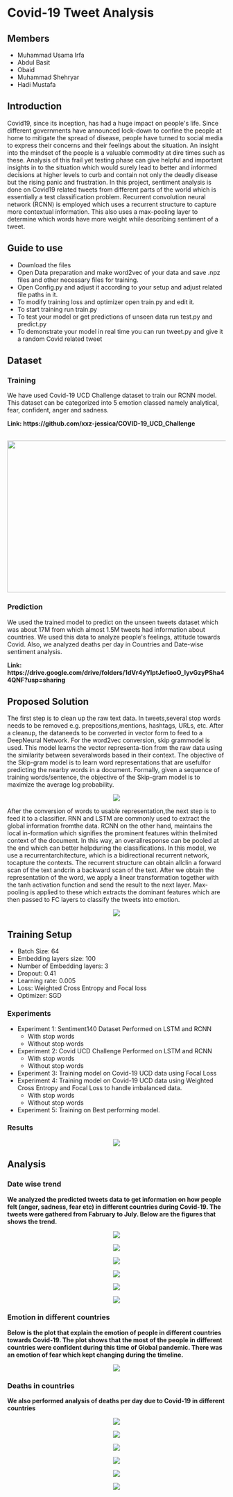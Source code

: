 # Covid-19 Tweet Analysis

## Members
  - Muhammad Usama Irfa
  - Abdul Basit
  - Obaid
  - Muhammad Shehryar
  - Hadi Mustafa

## Introduction
Covid19, since its inception, has had a huge impact on people's life. Since different governments have announced lock-down to confine the people at home to mitigate the spread of disease, people have turned to social media to express their concerns and their feelings about the situation. An insight into the mindset of the people is a valuable commodity at dire times such as these. Analysis of this frail yet testing phase can give helpful and important insights in to the situation which would surely lead to better and informed decisions at higher levels to curb and contain not only the deadly disease but the rising panic and frustration. 
In this project, sentiment analysis is done on Covid19 related tweets from different parts of the world which is essentially a test classification problem. Recurrent convolution neural network (RCNN) is employed which uses a recurrent structure to capture more contextual information. This also uses a max-pooling layer to determine which words have more weight while describing sentiment of a tweet.

## Guide to use
  - Download the files
  - Open Data preparation and make word2vec of your data and save .npz files and other necessary files for training.
  - Open Config.py and adjust it according to your setup and adjust related file paths in it.
  - To modify training loss and optimizer open train.py and edit it.
  - To start training run train.py
  - To test your model or get predictions of unseen data run test.py and predict.py
  - To demonstrate your model in real time you can run tweet.py and give it a random Covid related tweet

## Dataset

  ### Training
  <p> We  have  used  Covid-19  UCD  Challenge  dataset to train our RCNN model. This dataset can be categorized into 5 emotion classed namely analytical, fear, confident, anger   and sadness. </p>
  <b> Link: https://github.com/xxz-jessica/COVID-19_UCD_Challenge </b>
  <br/>
  <br/>
  <p align="center"> <img width=700 height= 350 src="https://github.com/UsamaI000/G2H_Project_DLSpring2020/blob/master/images/word_cloud_anger.png"> </p>
  
  ### Prediction
  <p> We used the trained model to predict on the unseen tweets dataset which was about 17M from which almost 1.5M tweets had information about countries. We used this 
  data to analyze people's feelings, attitude towards Covid. Also, we analyzed deaths per day in Countries and Date-wise sentiment analysis. </p>
  <b> Link: https://drive.google.com/drive/folders/1dVr4yYlptJefiooO_lyvGzyPSha44QNF?usp=sharing </b>

## Proposed Solution
The first step is to clean up the raw text data.  In tweets,several stop words needs to be removed e.g.  prepositions,mentions,  hashtags,  URLs,  etc.   After a cleanup,  the dataneeds  to  be  converted  in  vector  form  to  feed  to  a  DeepNeural Network.  For the word2vec conversion, skip grammodel  is  used. This  model  learns  the  vector  representa-tion from the raw data using the similarity between severalwords  based  in  their  context. The  objective of the Skip-gram model is to learn word representations that are usefulfor predicting the nearby words in a document. Formally, given a sequence of training words/sentence, the objective of the Skip-gram model is to maximize the average log probability.

<p align="center">
  <img src="https://github.com/UsamaI000/G2H_Project_DLSpring2020/blob/master/images/w2v.png">
</p>

After the conversion of words to usable representation,the next step is to feed it to a classifier. RNN and LSTM are commonly used to extract the global information fromthe data.  RCNN on the other hand, maintains the local in-formation which signifies the prominent features within thelimited  context  of  the  document. In this way, an overallresponse  can  be  pooled  at  the  end  which  can  better  helpduring the classifications. In this model, we use a recurrentarchitecture, which is a bidirectional recurrent network, tocapture the contexts. The recurrent structure can obtain allclin a forward scan of the text andcrin a backward scan of the text. After we obtain the representation of the word, we apply a linear transformation together with the tanh activation function and send the result to the next layer. Max-pooling is applied to these which extracts the dominant features which are then passed to FC layers to classify the tweets into emotion.

<p align="center">
  <img src="https://github.com/UsamaI000/G2H_Project_DLSpring2020/blob/master/images/architecture.jpeg">
</p>

## Training Setup
   
   - Batch Size: 64
   - Embedding layers size: 100
   - Number of Embedding layers: 3
   - Dropout: 0.41
   - Learning rate: 0.005
   - Loss: Weighted Cross Entropy and Focal loss
   - Optimizer: SGD
   
   ### Experiments
   - Experiment 1: Sentiment140 Dataset
        Performed on LSTM and RCNN
        - With stop words
        - Without stop words
   - Experiment 2: Covid UCD Challenge
        Performed on LSTM and RCNN
        - With stop words
        - Without stop words  
   - Experiment 3: Training model on Covid-19 UCD data using Focal Loss
   - Experiment 4: Training model on Covid-19 UCD data using Weighted Cross Entropy and Focal Loss to handle imbalanced data.
        - With stop words
        - Without stop words
   - Experiment 5: Training on Best performing model.
  
   ### Results

   <p align="center"> <img src="https://github.com/UsamaI000/G2H_Project_DLSpring2020/blob/master/images/Capture.PNG"> </p>

## Analysis

   ### Date wise trend
   <b> We analyzed the predicted tweets data to get information on how people felt (anger, sadness, fear etc) in different countries during Covid-19. 
       The tweets were gathered from Fabruary to July. Below are the figures that shows the trend. </b>
       
   <p align="center"> <img src="https://github.com/UsamaI000/G2H_Project_DLSpring2020/blob/master/images/datewise_country_emotion_Pakistan.png"> </p>    
       
   <p align="center"> <img src="https://github.com/UsamaI000/G2H_Project_DLSpring2020/blob/master/images/datewise_country_emotion_Canada.png"> </p>
   
   <p align="center"> <img src="https://github.com/UsamaI000/G2H_Project_DLSpring2020/blob/master/images/datewise_country_emotion_India.png"> </p>
   
   <p align="center"> <img src="https://github.com/UsamaI000/G2H_Project_DLSpring2020/blob/master/images/datewise_country_emotion_Nigeria.png"> </p>
   
   <p align="center"> <img src="https://github.com/UsamaI000/G2H_Project_DLSpring2020/blob/master/images/datewise_country_emotion_United Kingdom.png"> </p>
   
   <p align="center"> <img src="https://github.com/UsamaI000/G2H_Project_DLSpring2020/blob/master/images/datewise_country_emotion_United States.png"> </p>
   
   ### Emotion in different countries
   <b> Below is the plot that explain the emotion of people in different countries towards Covid-19. The plot shows that the most of the people in 
       different countries were confident during this time of Global pandemic. There was an emotion of fear which kept changing during the timeline.</b>
   
   <p align="center"> <img src="https://github.com/UsamaI000/G2H_Project_DLSpring2020/blob/master/images/country_emotion.png"> </p>
   
   ### Deaths in countries
   <b> We also performed analysis of deaths per day due to Covid-19 in different countries </b>
   
   <p align="center"> <img src="https://github.com/UsamaI000/G2H_Project_DLSpring2020/blob/master/images/pakistan.PNG"> </p>
   
   
   <p align="center"> <img src="https://github.com/UsamaI000/G2H_Project_DLSpring2020/blob/master/images/canada.PNG"> </p>
   
   
   <p align="center"> <img src="https://github.com/UsamaI000/G2H_Project_DLSpring2020/blob/master/images/india.PNG"> </p>
   
   
   <p align="center"> <img src="https://github.com/UsamaI000/G2H_Project_DLSpring2020/blob/master/images/nigeria.PNG"> </p>
   
   
   <p align="center"> <img src="https://github.com/UsamaI000/G2H_Project_DLSpring2020/blob/master/images/us.PNG"> </p>
   
   
   <p align="center"> <img src="https://github.com/UsamaI000/G2H_Project_DLSpring2020/blob/master/images/uk.PNG"> </p>
   
   
